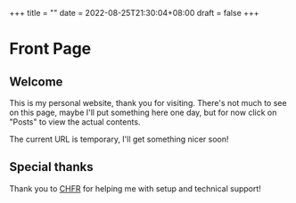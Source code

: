 +++
title =  ""
date = 2022-08-25T21:30:04+08:00
draft = false
+++
# Front Page

## Welcome

This is my personal website, thank you for visiting. There's not much to see on this page, maybe I'll put something here one day, but for now click on "Posts" to view the actual contents.

The current URL is temporary, I'll get something nicer soon! 


## Special thanks

Thank you to [CHFR](https://chfr.link/) for helping me with setup and technical support!